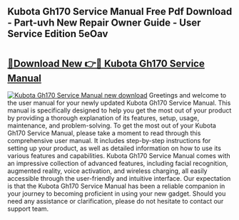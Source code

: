 ## Kubota Gh170 Service Manual Free Pdf Download - Part-uvh New Repair Owner Guide - User Service Edition 5eOav

# <h2><a href="http://bc73848.oget.top/?id=Kubota+Gh170+Service+Manual">🔗Download New 👉🔴 Kubota Gh170 Service Manual</a></h2>

[![Kubota Gh170 Service Manual new download](https://i.imgur.com/5g1atiW.png)](http://bc73848.oget.top/?id=Kubota+Gh170+Service+Manual)
Greetings and welcome to the user manual for your newly updated Kubota Gh170 Service Manual. This manual is specifically designed to help you get the most out of your product by providing a thorough explanation of its features, setup, usage, maintenance, and problem-solving. To get the most out of your Kubota Gh170 Service Manual, please take a moment to read through this comprehensive user manual. It includes step-by-step instructions for setting up your product, as well as detailed information on how to use its various features and capabilities. Kubota Gh170 Service Manual comes with an impressive collection of advanced features, including facial recognition, augmented reality, voice activation, and wireless charging, all easily accessible through the user-friendly and intuitive interface. Our expectation is that the Kubota Gh170 Service Manual has been a reliable companion in your journey to becoming proficient in using your new gadget. Should you need any assistance or clarification, please do not hesitate to contact our support team.
